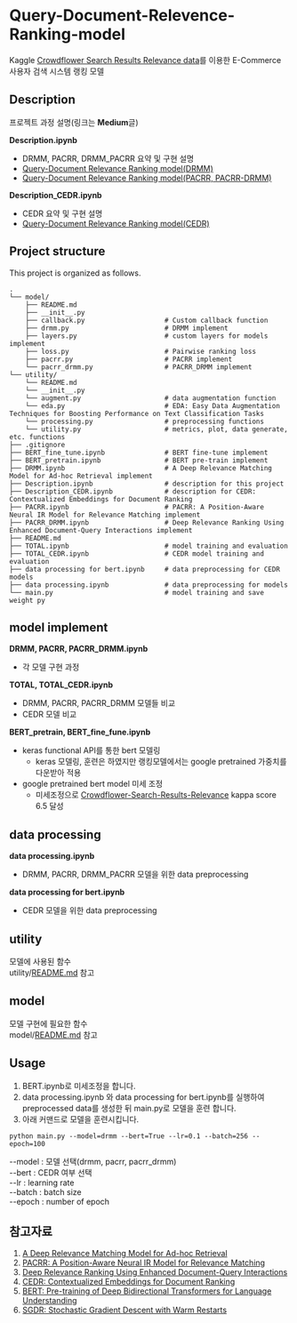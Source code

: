 # Query-Document-Relevence-Ranking-model

Kaggle [Crowdflower Search Results Relevance data](https://www.kaggle.com/c/crowdflower-search-relevance)를 이용한 E-Commerce 사용자 검색 시스템 랭킹 모델

## Description
프로젝트 과정 설명(링크는 **Medium**글) 

**Description.ipynb**
+ DRMM, PACRR, DRMM_PACRR  요약 및 구현 설명
+ [Query-Document Relevance Ranking model(DRMM)](https://medium.com/@tnsgh0101/query-document-relevence-ranking-model-596c8571b84)  
+ [Query-Document Relevance Ranking model(PACRR, PACRR-DRMM)](https://medium.com/@tnsgh0101/query-document-relevence-ranking-model-2-b50af71b2ca7)  

**Description_CEDR.ipynb**
+ CEDR 요약 및 구현 설명
+ [Query-Document Relevance Ranking model(CEDR)](https://medium.com/@tnsgh0101/query-document-relevance-ranking-model-3-9305028cf44)  

## Project structure
This project is organized as follows.

```
.
└── model/
    ├── README.md
    ├── __init__.py
    ├── callback.py                    # Custom callback function
    ├── drmm.py                        # DRMM implement
    ├── layers.py                      # custom layers for models implement
    ├── loss.py                        # Pairwise ranking loss
    ├── pacrr.py                       # PACRR implement
    └── pacrr_drmm.py                  # PACRR_DRMM implement
└── utility/           
    └── README.md 
    └── __init__.py
    └── augment.py                     # data augmentation function
    └── eda.py                         # EDA: Easy Data Augmentation Techniques for Boosting Performance on Text Classification Tasks
    └── processing.py                  # preprocessing functions
    └── utility.py                     # metrics, plot, data generate, etc. functions
├── .gitignore                         
├── BERT_fine_tune.ipynb               # BERT fine-tune implement
├── BERT_pretrain.ipynb                # BERT pre-train implement
├── DRMM.ipynb                         # A Deep Relevance Matching Model for Ad-hoc Retrieval implement
├── Description.ipynb                  # description for this project
├── Description_CEDR.ipynb             # description for CEDR: Contextualized Embeddings for Document Ranking
├── PACRR.ipynb                        # PACRR: A Position-Aware Neural IR Model for Relevance Matching implement
├── PACRR_DRMM.ipynb                   # Deep Relevance Ranking Using Enhanced Document-Query Interactions implement
├── README.md
├── TOTAL.ipynb                        # model training and evaluation
├── TOTAL_CEDR.ipynb                   # CEDR model training and evaluation
├── data processing for bert.ipynb     # data preprocessing for CEDR models
├── data processing.ipynb              # data preprocessing for models      
└── main.py                            # model training and save weight py
```

## model implement

**DRMM, PACRR, PACRR_DRMM.ipynb**
+ 각 모델 구현 과정 

**TOTAL, TOTAL_CEDR.ipynb**
+ DRMM, PACRR, PACRR_DRMM 모델들 비교 
+ CEDR 모델 비교

**BERT_pretrain, BERT_fine_fune.ipynb**
+ keras functional API를 통한 bert 모델링  
  + keras 모델링, 훈련은 하였지만 랭킹모델에서는 google pretrained 가중치를 다운받아 적용  
+ google pretrained bert model 미세 조정  
  + 미세조정으로 [Crowdflower-Search-Results-Relevance](https://github.com/sooooner/Crowdflower-Search-Results-Relevance) kappa score 6.5 달성  

## data processing
**data processing.ipynb**
+ DRMM, PACRR, DRMM_PACRR 모델을 위한 data preprocessing

**data processing for bert.ipynb**
+ CEDR 모델을 위한 data preprocessing

## utility
모델에 사용된 함수  
utility/[README.md](https://github.com/sooooner/Query-Document-Relevance-Ranking-model/blob/master/utility/README.md) 참고

## model
모델 구현에 필요한 함수  
model/[README.md](https://github.com/sooooner/Query-Document-Relevance-Ranking-model/blob/master/model/README.md) 참고

## Usage
1. BERT.ipynb로 미세조정을 합니다.
2. data processing.ipynb 와 data processing for bert.ipynb를 실행하여 preprocessed data를 생성한 뒤 main.py로 모델을 훈련 합니다. 
3. 아래 커맨드로 모델을 훈련시킵니다.

```
python main.py --model=drmm --bert=True --lr=0.1 --batch=256 --epoch=100
```
--model : 모델 선택(drmm, pacrr, pacrr_drmm)  
--bert : CEDR 여부 선택  
--lr : learning rate  
--batch : batch size  
--epoch : number of epoch  

## 참고자료 
1. [A Deep Relevance Matching Model for Ad-hoc Retrieval](https://arxiv.org/abs/1711.08611)  
2. [PACRR: A Position-Aware Neural IR Model for Relevance Matching](https://arxiv.org/abs/1704.03940)  
3. [Deep Relevance Ranking Using Enhanced Document-Query Interactions](https://arxiv.org/abs/1809.01682)  
4. [CEDR: Contextualized Embeddings for Document Ranking](https://arxiv.org/abs/1904.07094)  
5. [BERT: Pre-training of Deep Bidirectional Transformers for Language Understanding](https://arxiv.org/abs/1608.03983)  
6. [SGDR: Stochastic Gradient Descent with Warm Restarts](https://arxiv.org/abs/1608.03983)  









